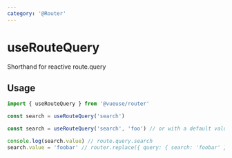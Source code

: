 ```yaml
---
category: '@Router'
---
```


# useRouteQuery

Shorthand for reactive route.query

## Usage

```ts
import { useRouteQuery } from '@vueuse/router'

const search = useRouteQuery('search')

const search = useRouteQuery('search', 'foo') // or with a default value

console.log(search.value) // route.query.search
search.value = 'foobar' // router.replace({ query: { search: 'foobar' } })
```
